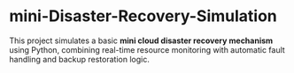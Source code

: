# mini-Disaster-Recovery-Simulation
This project simulates a basic **mini cloud disaster recovery mechanism** using Python, combining real-time resource monitoring with automatic fault handling and backup restoration logic.
